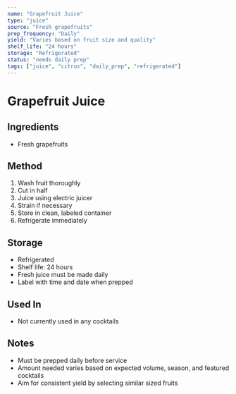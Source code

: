 ```yaml
---
name: "Grapefruit Juice"
type: "juice"
source: "Fresh grapefruits"
prep_frequency: "Daily"
yield: "Varies based on fruit size and quality"
shelf_life: "24 hours"
storage: "Refrigerated"
status: "needs daily prep"
tags: ["juice", "citrus", "daily_prep", "refrigerated"]
---
```


# Grapefruit Juice

## Ingredients
- Fresh grapefruits

## Method
1. Wash fruit thoroughly
2. Cut in half
3. Juice using electric juicer
4. Strain if necessary
5. Store in clean, labeled container
6. Refrigerate immediately

## Storage
- Refrigerated
- Shelf life: 24 hours
- Fresh juice must be made daily
- Label with time and date when prepped

## Used In
- Not currently used in any cocktails

## Notes
- Must be prepped daily before service
- Amount needed varies based on expected volume, season, and featured cocktails
- Aim for consistent yield by selecting similar sized fruits
